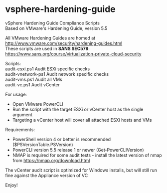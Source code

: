 # vsphere-hardening-guide
vSphere Hardening Guide Compliance Scripts</br>
Based on VMware's Hardening Guide, version 5.5</p>

All VMware Hardening Guides are homed at http://www.vmware.com/security/hardening-guides.html</br>
These scripts are used in <b>SANS SEC579</b>: https://www.sans.org/course/virtualization-private-cloud-security</p>
Scripts:</br>
audit-esxi.ps1      Audit ESXi specific checks</br>
audit-vnetwork-ps1  Audit network specific checks</br>
audit-vms.ps1       Audit all VMs</br>
audit-vc.ps1        Audit vCenter</p>

For usage:
- Open VMware PowerCLI
- Run the script with the target ESXi or vCenter host as the single argument
- Targeting a vCenter host will cover all attached ESXi hosts and VMs

Requirements:
- PowerShell version 4 or better is recommended ($PSVersionTable.PSVersion)
- PowerCLI version 5.5 release 1 or newer (Get-PowerCLIVersion)
- NMAP is required for some audit tests - install the latest version of nmap from https://nmap.org/download.html

The vCenter audit script is optimized for Windows installs, but will still run fine against the Appliance version of VC

Enjoy!
